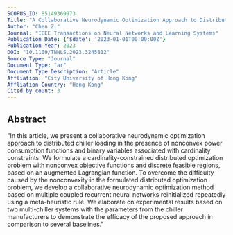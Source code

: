 ```yaml
---
SCOPUS_ID: 85149369973
Title: "A Collaborative Neurodynamic Optimization Approach to Distributed Chiller Loading"
Author: "Chen Z."
Journal: "IEEE Transactions on Neural Networks and Learning Systems"
Publication Date: {'$date': '2023-01-01T00:00:00Z'}
Publication Year: 2023
DOI: "10.1109/TNNLS.2023.3245812"
Source Type: "Journal"
Document Type: "ar"
Document Type Description: "Article"
Affliation: "City University of Hong Kong"
Affliation Country: "Hong Kong"
Cited by count: 3
---
```


## Abstract
"In this article, we present a collaborative neurodynamic optimization approach to distributed chiller loading in the presence of nonconvex power consumption functions and binary variables associated with cardinality constraints. We formulate a cardinality-constrained distributed optimization problem with nonconvex objective functions and discrete feasible regions, based on an augmented Lagrangian function. To overcome the difficulty caused by the nonconvexity in the formulated distributed optimization problem, we develop a collaborative neurodynamic optimization method based on multiple coupled recurrent neural networks reinitialized repeatedly using a meta-heuristic rule. We elaborate on experimental results based on two multi-chiller systems with the parameters from the chiller manufacturers to demonstrate the efficacy of the proposed approach in comparison to several baselines."
